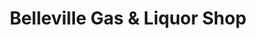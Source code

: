 ---
title: "Belleville Gas & Liquor Shop"
url: /van-buren-township/belleville-gas-and-liquor-shop/
shop: alcohol
---